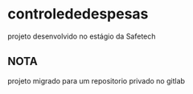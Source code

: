 # controlededespesas

projeto desenvolvido no estágio da Safetech


## NOTA

projeto migrado para um repositorio privado no gitlab
